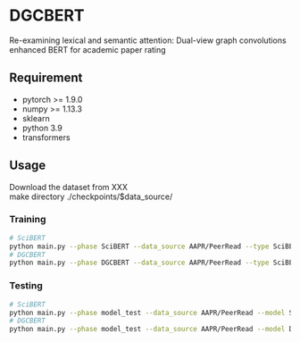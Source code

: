 # DGCBERT
Re-examining lexical and semantic attention: Dual-view graph convolutions enhanced BERT for academic paper rating

## Requirement

* pytorch >= 1.9.0
* numpy >= 1.13.3
* sklearn
* python 3.9
* transformers

## Usage
Download the dataset from XXX <br>
make directory ./checkpoints/$data_source/

### Training
```sh
# SciBERT
python main.py --phase SciBERT --data_source AAPR/PeerRead --type SciBERT
# DGCBERT
python main.py --phase DGCBERT --data_source AAPR/PeerRead --type SciBERT --mode top_biaffine+softmax --k X --alpha X --top_rate X --predict_dim X
```

### Testing

```sh
# SciBERT
python main.py --phase model_test --data_source AAPR/PeerRead --model SciBERT
# DGCBERT
python main.py --phase model_test --data_source AAPR/PeerRead --model DGCBERT
```